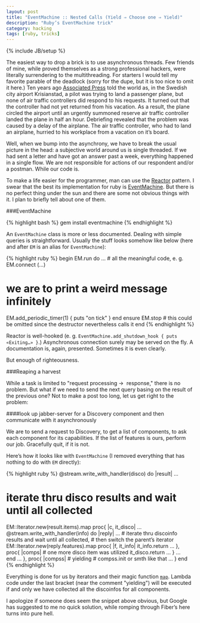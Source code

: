 ```yaml
---
layout: post
title: "EventMachine :: Nested Calls (Yield ⇒ Choose one ⇒ Yield)"
description: "Ruby’s EventMachine trick"
category: hacking
tags: [ruby, tricks]
---
```

{% include JB/setup %}

The easiest way to drop a brick is to use asynchronous threads. Few friends of mine, while proved themselves as a strong professional hackers, were literally surrendering to the multithreading. For starters I would tell my favorite parable of the deadlock (sorry for the dupe, but it is too nice to omit it here.) Ten years ago [Associated Press](http://ap.org/) told the world as, in the Swedish city airport Krisianstad, a pilot was trying to land a passenger plane, but none of air traffic controllers did respond to his requests. It turned out that the controller had not yet returned from his vacation. As a result, the plane circled the airport until an urgently summoned reserve air traffic controller landed the plane in half an hour. Debriefing revealed that the problem was caused by a delay of the airplane. The air traffic controller, who had to land an airplane, hurried to his workplace from a vacation on it’s board.

Well, when we bump into the asynchrony, we have to break the usual picture in the head: a subjective world around us is single threaded. If we had sent a letter and have got an answer past a week, everything happened in a single flow. We are not responsible for actions of our respondent and/or a postman. While our code is.

To make a life easier for the programmer, man can use the [Reactor](http://en.wikipedia.org/wiki/Reactor_pattern) pattern. I swear that the best its implementation for ruby is [EventMachine](https://github.com/eventmachine/eventmachine/wiki). But there is no perfect thing under the sun and there are some not obvious things with it. I plan to briefly tell about one of them.

###EventMachine

{% highlight bash %}
gem install eventmachine
{% endhighlight %}

An `EventMachine` class is more or less documented. Dealing with simple queries is straightforward. Usually the stuff looks somehow like below (here and after `EM` is an alias for `EventMachine`):

{% highlight ruby %}
begin
  EM.run do
  … # all the meaningful code, e. g. EM.connect (…)
  # we are to print a weird message infinitely
  EM.add_periodic_timer(1) { puts "on tick" } 
  end
ensure
  EM.stop # this could be omitted since the destructor nevertheless calls it
end
{% endhighlight %}

Reactor is well-hooked (e. g. `EventMachine.add_shutdown_hook { puts «Exiting…» }`.) Asynchronous connection surely may be served on the fly. A documentation is, again, presented. Sometimes it is even clearly.

But enough of righteousness.

###Reaping a harvest

While a task is limited to "request processing →  response," there is no problem. But what if we need to send the next query basing on the result of the previous one? Not to make a post too long, let us get right to the problem:

####look up jabber-server for a Discovery component and then communicate with it asynchronously

We are to send a request to Discovery, to get a list of components, to ask each component for its capabilities. If the list of features is ours, perform our job. Gracefully quit, if it is not.

Here’s how it looks like with `EventMachine` (I removed everything that has nothing to do with `EM` directly):

{% highlight ruby %}
@stream.write_with_handler(disco) do |result|
…
  # iterate thru disco results and wait until all collected
  EM::Iterator.new(result.items).map proc{ |c, it_disco|
…
    @stream.write_with_handler(info) do |reply|
…
      # iterate thru discoinfo results and wait until all collected,
      # then switch the parent’s iterator
      EM::Iterator.new(reply.features).map proc{ |f, it_info|
        it_info.return …
      }, proc{ |comps|
        # one more disco item was utilized
        it_disco.return …
      }
…             
    end
…
  }, proc{ |compss|
    # yielding
    # compss.init or smth like that
…
  }
end
{% endhighlight %}

Everything is done for us by iterators and their magic function [`map`](http://eventmachine.rubyforge.org/EventMachine/Iterator.html#map-instance_method). Lambda code under the last bracket (near the comment "yielding") will be executed if and only we have collected all the discoinfos for all components.

I apologize if someone does seem the snippet above obvious, but Google has suggested to me no quick solution, while romping through Fiber’s here turns into pure hell.


